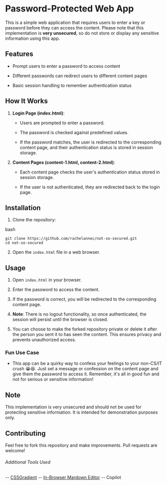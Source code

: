 # Password-Protected Web App

This is a simple web application that requires users to enter a key or password before they can access the content. Please note that this implementation is **very unsecured**, so do not store or display any sensitive information using this app.

## Features

-   Prompt users to enter a password to access content
    
-   Different passwords can redirect users to different content pages
    
-   Basic session handling to remember authentication status
    

## How It Works

1.  **Login Page (index.html)**:
    
    -   Users are prompted to enter a password.
        
    -   The password is checked against predefined values.
        
    -   If the password matches, the user is redirected to the corresponding content page, and their authentication status is stored in session storage.
        
2.  **Content Pages (content-1.html, content-2.html)**:
    
    -   Each content page checks the user's authentication status stored in session storage.
        
    -   If the user is not authenticated, they are redirected back to the login page.
        

## Installation

1.  Clone the repository:
    
bash

```
git clone https://github.com/rachelannec/not-so-secured.git
cd not-so-secured

```

2.  Open the `index.html` file in a web browser.
    

## Usage

1.  Open `index.html` in your browser.
    
2.  Enter the password to access the content.
    
3.  If the password is correct, you will be redirected to the corresponding content page.
    
4.  **Note**: There is no logout functionality, so once authenticated, the session will persist until the browser is closed.
    
5.  You can choose to make the forked repository private or delete it after the person you sent it to has seen the content. This ensures privacy and prevents unauthorized access.
    

### Fun Use Case

-   This app can be a quirky way to confess your feelings to your non-CS/IT crush 😭😆. Just set a message or confession on the content page and give them the password to access it. Remember, it's all in good fun and not for serious or sensitive information!
    

## Note

This implementation is very unsecured and should not be used for protecting sensitive information. It is intended for demonstration purposes only.

## Contributing

Feel free to fork this repository and make improvements. Pull requests are welcome!
<br>
###### Additional Tools Used

-- [CSSGradient](https://cssgradient.io/)
-- [In-Browser Mardown Editor](https://stackedit.io/app#)
-- Copilot
